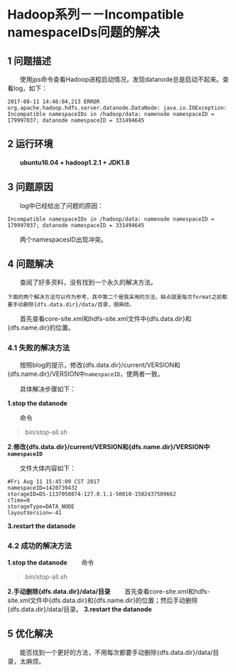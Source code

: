 # Hadoop系列－－Incompatible namespaceIDs问题的解决
## **1 问题描述**
　　使用jps命令查看Hadoop进程启动情况，发现datanode总是启动不起来。查看log，如下：


```
2017-08-11 14:46:04,213 ERROR org.apache.hadoop.hdfs.server.datanode.DataNode: java.io.IOException: Incompatible namespaceIDs in /hadoop/data: namenode namespaceID = 179997037; datanode namespaceID = 331494645
```

## **2 运行环境**
　　**ubuntu16.04 + hadoop1.2.1 + JDK1.8**
## **3 问题原因**
　　log中已经给出了问题的原因：
　　

```
Incompatible namespaceIDs in /hadoop/data: namenode namespaceID = 179997037; datanode namespaceID = 331494645
```
　　两个namespacesID出现冲突。
## **4 问题解决**
　　查阅了好多资料，没有找到一个永久的解决方法。

    下面的两个解决方法可以作为参考，其中第二个是我采用的方法，缺点就是每次format之前都要手动删除{dfs.data.dir}/data/目录，很麻烦。

　　首先查看core-site.xml和hdfs-site.xml文件中{dfs.data.dir}和{dfs.name.dir}的位置。
### **4.1 失败的解决方法**
　　按照blog的提示，修改{dfs.data.dir}/current/VERSION和{dfs.name.dir}/VERSION中`namespaceID`，使两者一致。

　　具体解决步骤如下：

**1.stop the datanode**

　　命令
> bin/stop-all.sh

**2.修改{dfs.data.dir}/current/VERSION和{dfs.name.dir}/VERSION中`namespaceID`**

　　文件大体内容如下：
```
#Fri Aug 11 15:45:09 CST 2017
namespaceID=1420739432
storageID=DS-1137050874-127.0.1.1-50010-1502437509662
cTime=0
storageType=DATA_NODE
layoutVersion=-41
```

**3.restart the datanode**
### **4.2 成功的解决方法**
**1.stop the datanode**
　　命令
> bin/stop-all.sh

**2.手动删除{dfs.data.dir}/data/目录**
　　首先查看core-site.xml和hdfs-site.xml文件中{dfs.data.dir}和{dfs.name.dir}的位置；然后手动删除{dfs.data.dir}/data/目录。
**3.restart the datanode**
## **5 优化解决**
　　能否找到一个更好的方法，不用每次都要手动删除{dfs.data.dir}/data/目录，太麻烦。

